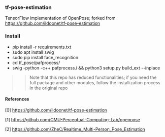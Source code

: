 ### tf-pose-estimation

TensorFlow implementation of OpenPose; forked from https://github.com/ildoonet/tf-pose-estimation

### Install
- pip install -r requirements.txt
- sudo apt install swig
- sudo pip install face_recognition
- cd tf_pose/pafprocess/
- swig -python -c++ pafprocess.i && python3 setup.py build_ext --inplace

>> Note that this repo has reduced functionalities; if you need the full package and other modules, follow the installization process in the original repo

#### References

[0] https://github.com/ildoonet/tf-pose-estimation

[1] https://github.com/CMU-Perceptual-Computing-Lab/openpose

[2] https://github.com/ZheC/Realtime_Multi-Person_Pose_Estimation


